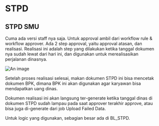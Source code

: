 
# STPD

## STPD SMU
Cuma ada versi staff nya saja. Untuk approval ambil dari workflow rule & workflow approver. Ada 2 step approval, yaitu approval atasan, dan realisasi. Realisasi ini adalah step yang dilakukan ketika tanggal dokumen nya sudah lewat dari hari ini, dan digunakan untuk merealisasikan perjalanan dinasnya.

<!-- <img src="/image/image1.png" width="300" height="500"> -->
![An image](/images/CreateSTPD.png)

Setelah proses realisasi selesai, makan dokumen STPD ini bisa mencetak dokumen BPK, dimana BPK ini akan digunakan agar karyawan bisa mendapatkan uang dinas.

Dokumen realisasi ini akan langsung ter-generate ketika tanggal dinas di dokumen STPD sudah lampau pada saat approver terakhir approve, atau bisa juga di-generate dari job Upload Failed Data.

Untuk logic yang digunakan, sebagian besar ada di BL_STPD.
